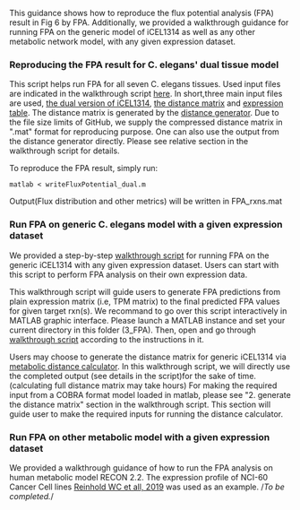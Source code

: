 This guidance shows how to reproduce the flux potential analysis (FPA) result in Fig 6 by FPA. Additionally, we provided a walkthrough guidance for running FPA on the generic model of iCEL1314 as well as any other metabolic network model, with any given expression dataset.

### Reproducing the FPA result for C. elegans' dual tissue model

This script helps run FPA for all seven C. elegans tissues. Used input files are indicated in the walkthrough script [here](writeFluxPotential_dual.m). In short,three main input files are used, [the dual version of iCEL1314](./../input/Tissue.mat), [the distance matrix](input/distance_raw.mat) and [expression table](input/expressionTable.tsv). The distance matrix is generated by the [distance generator](./../MetabolicDistance). Due to the file size limits of GitHub, we supply the compressed distance matrix in ".mat" format for reproducing purpose. One can also use the output from the distance generator directly. Please see relative section in the walkthrough script for details. 

To reproduce the FPA result, simply run:
```
matlab < writeFluxPotential_dual.m
```
Output(Flux distribution and other metrics) will be written in FPA_rxns.mat

### Run FPA on generic C. elegans model with a given expression dataset

We provided a step-by-step [walkthrough script](FPA_walkthrough_generic.m) for running FPA on the generic iCEL1314 with any given expression dataset. Users can start with this script to perform FPA analysis on their own expression data. 

This walkthrough script will guide users to generate FPA predictions from plain expression matrix (i.e, TPM matrix) to the final predicted FPA values for given target rxn(s). We recommand to go over this script interactively in MATLAB graphic interface. Please launch a MATLAB instance and set your current directory in this folder (3_FPA). Then, open and go through [walkthrough script](FPA_walkthrough_generic.m) according to the instructions in it.

Users may choose to generate the distance matrix for generic iCEL1314 via [metabolic distance calculator](./../MetabolicDistance). In this walkthrough script, we will directly use the completed output (see details in the script)for the sake of time. (calculating full distance matrix may take hours) For making the required input from a COBRA format model loaded in matlab, please see "2. generate the distance matrix" section in the walkthrough script. This section will guide user to make the required inputs for running the distance calculator.

### Run FPA on other metabolic model with a given expression dataset

We provided a walkthrough guidance of how to run the FPA analysis on human metabolic model RECON 2.2. The expression profile of NCI-60 Cancer Cell lines [Reinhold WC et all, 2019](https://cancerres.aacrjournals.org/content/79/13/3514.long) was used as an example.
/*To be completed.*/
